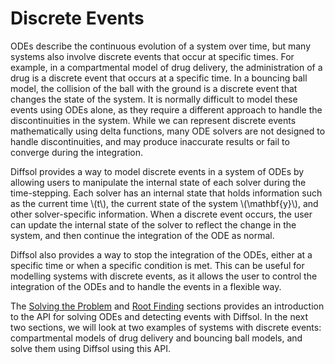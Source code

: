 # Discrete Events

ODEs describe the continuous evolution of a system over time, but many systems also involve discrete events that occur at specific times. For example, in a compartmental model of drug delivery, the administration of a drug is a discrete event that occurs at a specific time. In a bouncing ball model, the collision of the ball with the ground is a discrete event that changes the state of the system. It is normally difficult to model these events using ODEs alone, as they require a different approach to handle the discontinuities in the system. While we can represent discrete events mathematically using delta functions, many ODE solvers are not designed to handle discontinuities, and may produce inaccurate results or fail to converge during the integration.

Diffsol provides a way to model discrete events in a system of ODEs by allowing users to manipulate the internal state of each solver during the time-stepping. Each solver has an internal state that holds information such as the current time \\(t\\), the current state of the system \\(\mathbf{y}\\), and other solver-specific information. When a discrete event occurs, the user can update the internal state of the solver to reflect the change in the system, and then continue the integration of the ODE as normal.

Diffsol also provides a way to stop the integration of the ODEs, either at a specific time or when a specific condition is met. This can be useful for modelling systems with discrete events, as it allows the user to control the integration of the ODEs and to handle the events in a flexible way.

The [Solving the Problem](../solving_the_problem.md) and [Root Finding](../specify/root_finding.md) sections provides an introduction to the API for solving ODEs and detecting events with Diffsol. In the next two sections, we will look at two examples of systems with discrete events: compartmental models of drug delivery and bouncing ball models, and solve them using Diffsol using this API.